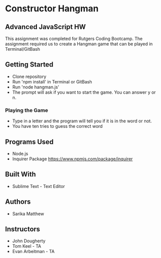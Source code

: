 # Constructor Hangman

## Advanced JavaScript HW 

This assignment was completed for Rutgers Coding Bootcamp. The assignment required us to create a Hangman game that can be played in Terminal/GitBash

## Getting Started
  * Clone repository
  * Run 'npm install' in Terminal or GitBash
  * Run 'node hangman.js'
  * The prompt will ask if you want to start the game. You can answer y or n.



### Playing the Game
  * Type in a letter and the program will tell you if it is in the word or not.
  * You have ten tries to guess the correct word

## Programs Used
- Node.js
- Inquirer Package https://www.npmjs.com/package/inquirer

## Built With
- Sublime Text - Text Editor

## Authors
- Sarika Matthew

## Instructors
- John Dougherty
- Tom Keel - TA
- Evan Arbeitman - TA
